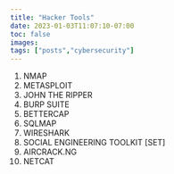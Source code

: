 ```yaml
---
title: "Hacker Tools"
date: 2023-01-03T11:07:10-07:00
toc: false
images:
tags: ["posts","cybersecurity"]
---
```


1. NMAP
2. METASPLOIT
3. JOHN THE RIPPER
4. BURP SUITE
5. BETTERCAP
6. SQLMAP
7. WIRESHARK
8. SOCIAL ENGINEERING TOOLKIT [SET]
9. AIRCRACK.NG
10. NETCAT

